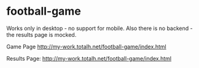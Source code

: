 # football-game

Works only in desktop - no support for mobile. Also there is no backend - the results page is mocked.

Game Page
http://my-work.totalh.net/football-game/index.html

Results Page:
http://my-work.totalh.net/football-game/index.html
